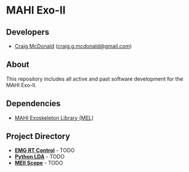
# MAHI Exo-II

## Developers

- [Craig McDonald](http://craiggmcdonald.com/) (craig.g.mcdonald@gmail.com)

## About

This repository includes all active and past software development for the MAHI Exo-II.

## Dependencies

- [MAHI Exoskeleton Library (MEL)](https://github.com/epezent/MEL)

## Project Directory

- [**EMG RT Control**](https://github.com/craigmc707/MEII/tree/master/EmgRTControl) - TODO
- [**Python LDA**](https://github.com/craigmc707/MEII/tree/master/PythonLDA) - TODO
- [**MEII Scope**](https://github.com/craigmc707/MEII/tree/master/MEIIScope) - TODO
